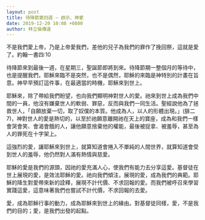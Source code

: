 ```yaml
---
layout: post
title: 待降節第四週 – 啟示、神愛
date: 2019-12-20 10:08 +0800
author: 林立倫傳道
---
```


不是我們愛上帝，乃是上帝愛我們，差他的兒子為我們的罪作了挽回祭，這就是愛了。約翰一書四:10

待降節來到最後一週，在星期三，聖誕節即將到來。待降節期一整個月的等待中，也是提醒我們，耶穌來臨不是突然，也不是偶然，耶穌的來臨是神特別的計畫在旨意。神早早預訂這件事，在最適當的時機，耶穌來到世上。

耶穌來，除了帶給我們盼望，也向我們顯明神對世人的愛。祂來到世上成為我們中間的一員，他沒有嫌棄世人的軟弱、罪惡，反而與我們一同生活。聖經說他為了拯救世人，「自願放棄一切，取了奴僕的本質。他成為人，以人的形體出現。」(腓二7)，神對世人的愛是熱切的，以至於祂願意離開祂在天上的寶座，成為和我們一樣會哭會笑、會渴會餓的人，讓他願意捨棄他的權能，最後被捉拿、被羞辱，甚至為人的罪死在十字架上。

這強烈的愛，讓耶穌來到世上，就算知道會捲入不單純的人間世界，就算知道會受到世人的羞辱，他仍然對人滿有熱情與慈愛。

耶穌的愛是我們的源頭，因祂的愛充滿人心，使我們有能力去分享這愛。基督徒在世上展現的愛，是效法耶穌的愛。祂向我們傾注，展現的愛，成為我們的典範。耶穌的降生對愛帶來新的詮釋，展現不計代價、不求回報的愛。而我們被呼召來學習實踐這愛，這意味著我們也嘗試不計代價，不求回報的去愛。

愛，成為耶穌行事的動力，成為耶穌來到世上的緣由。對基督徒同樣，愛，不是我們的目的；愛，是我們出發的起點。

